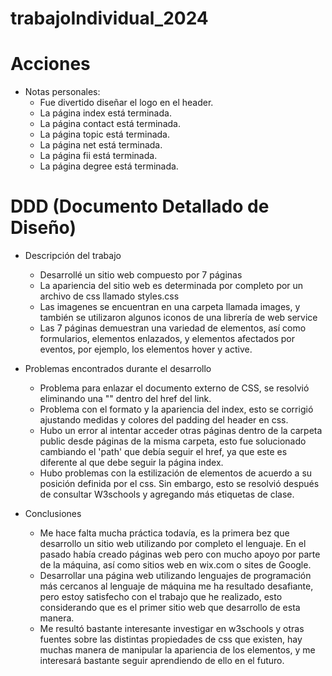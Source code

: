 # trabajoIndividual_2024

# Acciones



- Notas personales:
    - Fue divertido diseñar el logo en el header.
    - La página index está terminada.
    - La página contact está terminada.
    - La página topic está terminada.
    - La página net está terminada.
    - La página fii está terminada.
    - La página degree está terminada.


# DDD (Documento Detallado de Diseño)

- Descripción del trabajo
    - Desarrollé un sitio web compuesto por 7 páginas
    - La apariencia del sitio web es determinada por completo por un archivo de css llamado styles.css
    - Las imagenes se encuentran en una carpeta llamada images, y también se utilizaron algunos iconos de una librería de web service
    - Las 7 páginas demuestran una variedad de elementos, así como formularios, elementos enlazados, y elementos afectados por eventos, por ejemplo, los elementos hover y active.

- Problemas encontrados durante el desarrollo
    - Problema para enlazar el documento externo de CSS, se resolvió eliminando una "\" dentro del href del link.
    - Problema con el formato y la apariencia del index, esto se corrigió ajustando medidas y colores del padding del header en css.
    - Hubo un error al intentar acceder otras páginas dentro de la carpeta public desde páginas de la misma carpeta, esto fue solucionado cambiando el 'path' que debía seguir el href, ya que este es diferente al que debe seguir la página index.
    - Hubo problemas con la estilización de elementos de acuerdo a su posición definida por el css. Sin embargo, esto se resolvió después de consultar W3schools y agregando más etiquetas de clase.

- Conclusiones
    - Me hace falta mucha práctica todavía, es la primera bez que desarrollo un sitio web utilizando por completo el lenguaje. En el pasado había creado páginas web pero con mucho apoyo por parte de la máquina, así como sitios web en wix.com o sites de Google.
    - Desarrollar una página web utilizando lenguajes de programación más cercanos al lenguaje de máquina me ha resultado desafiante, pero estoy satisfecho con el trabajo que he realizado, esto considerando que es el primer sitio web que desarrollo de esta manera.
    - Me resultó bastante interesante investigar en w3schools y otras fuentes sobre las distintas propiedades de css que existen, hay muchas manera de manipular la apariencia de los elementos, y me interesará bastante seguir aprendiendo de ello en el futuro.